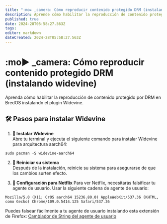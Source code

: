 ```yaml
---
title: ":mo► _camera: Cómo reproducir contenido protegido DRM (instalando widevine)"
description: Aprende cómo habilitar la reproducción de contenido protegido por DRM en BredOS instalando el plugin Widevine
published: true
date: 2024-28T05:58:27.563Z
tags:
editor: markdown
dateCreated: 2024-28T05:58:27.563Z
---
```


# :mo► _camera: Cómo reproducir contenido protegido DRM (instalando widevine)

Aprenda cómo habilitar la reproducción de contenido protegido por DRM en BredOS instalando el plugin Widevine.

## 🛠️ Pasos para instalar Widevine

1. **🔧 Instalar Widevine**\
   Abre tu terminal y ejecuta el siguiente comando para instalar Widevine para arquitectura aarch64:

```
sudo pacman -S widevine-aarch64
```

2. **🔄 Reiniciar su sistema**\
   Después de la instalación, reinicie su sistema para asegurarse de que los cambios surten efecto.

3. **🍿 Configuración para Netflix**
   Para ver Netflix, necesitarás falsificar tu agente de usuario. Usar la siguiente cadena de agente de usuario:

```
Mozilla/5.0 (X11; CrOS aarch64 15236.80.0) AppleWebKit/537.36 (KHTML, como Gecko) Chrome/109.0.5414.125 Safari/537.36
```

Puedes falsear fácilmente a tu agente de usuario instalando esta extensión de Firefox: [Cambiador de String del agente de usuario](https://addons.mozilla.org/en-GB/firefox/addon/user-agent-string-switcher/)

